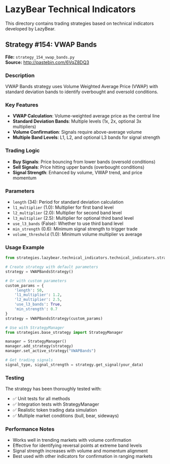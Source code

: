 # LazyBear Technical Indicators

This directory contains trading strategies based on technical indicators developed by LazyBear.

## Strategy #154: VWAP Bands

**File:** `strategy_154_vwap_bands.py`  
**Source:** http://pastebin.com/6VqZ8DQ3

### Description
VWAP Bands strategy uses Volume Weighted Average Price (VWAP) with standard deviation bands to identify overbought and oversold conditions.

### Key Features
- **VWAP Calculation**: Volume-weighted average price as the central line
- **Standard Deviation Bands**: Multiple levels (1x, 2x, optional 3x multipliers)
- **Volume Confirmation**: Signals require above-average volume
- **Multiple Band Levels**: L1, L2, and optional L3 bands for signal strength

### Trading Logic
- **Buy Signals**: Price bouncing from lower bands (oversold conditions)
- **Sell Signals**: Price hitting upper bands (overbought conditions)
- **Signal Strength**: Enhanced by volume, VWAP trend, and price momentum

### Parameters
- `length` (34): Period for standard deviation calculation
- `l1_multiplier` (1.0): Multiplier for first band level
- `l2_multiplier` (2.0): Multiplier for second band level
- `l3_multiplier` (2.5): Multiplier for optional third band level
- `use_l3_bands` (False): Whether to use third band level
- `min_strength` (0.6): Minimum signal strength to trigger trade
- `volume_threshold` (1.0): Minimum volume multiplier vs average

### Usage Example

```python
from strategies.lazybear.technical_indicators.technical_indicators.strategy_154_vwap_bands import VWAPBandsStrategy

# Create strategy with default parameters
strategy = VWAPBandsStrategy()

# Or with custom parameters
custom_params = {
    'length': 50,
    'l1_multiplier': 1.2,
    'l2_multiplier': 2.5,
    'use_l3_bands': True,
    'min_strength': 0.7
}
strategy = VWAPBandsStrategy(custom_params)

# Use with StrategyManager
from strategies.base_strategy import StrategyManager

manager = StrategyManager()
manager.add_strategy(strategy)
manager.set_active_strategy("VWAPBands")

# Get trading signals
signal_type, signal_strength = strategy.get_signal(your_data)
```

### Testing
The strategy has been thoroughly tested with:
- ✅ Unit tests for all methods
- ✅ Integration tests with StrategyManager
- ✅ Realistic token trading data simulation
- ✅ Multiple market conditions (bull, bear, sideways)

### Performance Notes
- Works well in trending markets with volume confirmation
- Effective for identifying reversal points at extreme band levels
- Signal strength increases with volume and momentum alignment
- Best used with other indicators for confirmation in ranging markets
